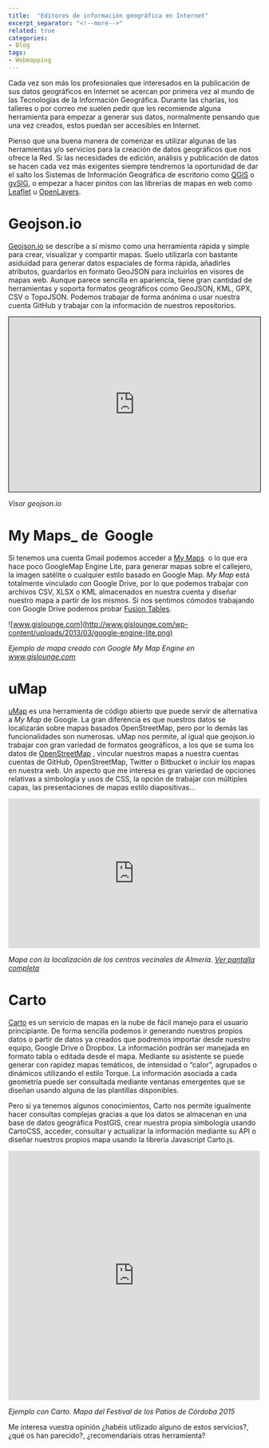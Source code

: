 ```yaml
---
title:  "Editores de información geográfica en Internet"
excerpt_separator: "<!--more-->"
related: true
categories:
- Blog
tags:
- Webmapping
---
```

     
Cada vez son más los profesionales que interesados en la publicación de sus datos geográficos en Internet se acercan por primera vez al mundo de las Tecnologías de la Información Geográfica. Durante las charlas, los talleres o por correo me suelen pedir que les recomiende alguna herramienta para empezar a generar sus datos, normalmente pensando que una vez creados, estos puedan ser accesibles en Internet.
<!--more-->
Pienso que una buena manera de comenzar es utilizar algunas de las herramientas y/o servicios para la creación de datos geográficos que nos ofrece la Red. Si las necesidades de edición, análisis y publicación de datos se hacen cada vez más exigentes siempre tendremos la oportunidad de dar el salto los Sistemas de Información Geográfica de escritorio como [QGIS](http://www.qgis.org/es/site/ "QGIS") o [gvSIG](http://www.gvsig.com/es/productos/gvsig-desktop/descargas "gvSIG"), o empezar a hacer pinitos con las librerías de mapas en web como [Leaflet](http://leafletjs.com/ "http://leafletjs.com/") u [OpenLayers](http://openlayers.org/ "http://openlayers.org/").

# Geojson.io

[Geojson.io](http://geojson.io/#map=2/20.0/0.0) se describe a sí mismo como una herramienta rápida y simple para crear, visualizar y compartir mapas. Suelo utilizarla con bastante asiduidad para generar datos espaciales de forma rápida, añadirles atributos, guardarlos en formato GeoJSON para incluirlos en visores de mapas web. Aunque parece sencilla en apariencia, tiene gran cantidad de herramientas y soporta formatos geográficos como GeoJSON, KML, GPX, CSV o TopoJSON. Podemos trabajar de forma anónima o usar nuestra cuenta GitHub y trabajar con la información de nuestros repositorios.

<iframe style="border: 1px solid black;" src="http://bl.ocks.org/d/269a7dd4cf989631ffd9" frameborder="0" marginwidth="0" marginheight="0" scrolling="no" width="100%" height="350"></iframe>

*Visor geojson.io*

# My Maps_ de  Google

Si tenemos una cuenta Gmail podemos acceder a [My Maps](https://www.google.com/maps/d/?hl=es "My Map Google")  o lo que era hace poco GoogleMap Engine Lite, para generar mapas sobre el callejero, la imagen satélite o cualquier estilo basado en Google Map. _My Map_ está totalmente vinculado con Google Drive, por lo que podemos trabajar con archivos CSV, XLSX o KML almacenados en nuestra cuenta y diseñar nuestro mapa a partir de los mismos. Si nos sentimos cómodos trabajando con Google Drive podemos probar [Fusion Tables](https://support.google.com/fusiontables/answer/2571232).

![www.gislounge.com](http://www.gislounge.com/wp-content/uploads/2013/03/google-engine-lite.png)

*Ejemplo de mapa creado con Google My Map Engine en www.gislounge.com*

# uMap

[uMap](http://umap.openstreetmap.fr/es/) es una herramienta de código abierto que puede servir de alternativa a _My Map_ de Google. La gran diferencia es que nuestros datos se localizarán sobre mapas basados OpenStreetMap, pero por lo demás las funcionalidades son numerosas. uMap nos permite, al igual que geojson.io trabajar con gran variedad de formatos geográficos, a los que se suma los datos de [OpenStreetMap](http://www.openstreetmap.org/ "OpenStreetMap") , vincular nuestros mapas a nuestra cuentas cuentas de GitHub, OpenStreetMap, Twitter o Bitbucket o incluir los mapas en nuestra web. Un aspecto que me interesa es gran variedad de opciones relativas a simbología y usos de CSS, la opción de trabajar con múltiples capas, las presentaciones de mapas estilo diapositivas...

<iframe width="100%" height="300px" frameBorder="0" src="http://umap.openstreetmap.fr/es/map/centros-vecinales-almeria_39435?scaleControl=false&miniMap=false&scrollWheelZoom=false&zoomControl=true&allowEdit=false&moreControl=true&searchControl=null&tilelayersControl=null&embedControl=null&datalayersControl=true&onLoadPanel=undefined&captionBar=false"></iframe>

*Mapa con la localización de los centros vecinales de Almería. [Ver pantalla completa](http://umap.openstreetmap.fr/es/map/centros-vecinales-almeria_39435)*

# Carto

[Carto](https://carto.com/ "Carto") es un servicio de mapas en la nube de fácil manejo para el usuario principiante. De forma sencilla podemos ir generando nuestros propios datos o partir de datos ya creados que podremos importar desde nuestro equipo, Google Drive o Dropbox. La información podrán ser manejada en formato tabla o editada desde el mapa. Mediante su asistente se puede generar con rapidez mapas temáticos, de intensidad o “calor”, agrupados o dinámicos utilizando el estilo Torque. La información asociada a cada geometría puede ser consultada mediante ventanas emergentes que se diseñan usando alguna de las plantillas disponibles.

Pero si ya tenemos algunos conocimientos, Carto nos permite igualmente hacer consultas complejas gracias a que los datos se almacenan en una base de datos geográfica PostGIS, crear nuestra propia simbología usando CartoCSS, acceder, consultar y actualizar la información mediante su API o diseñar nuestros propios mapa usando la librería Javascript Carto.js.

<div style="text-align: center;"><iframe src="https://sigdeletras.carto.com/viz/336c862e-f309-11e4-a1c8-0e8dde98a187/embed_map" frameborder="0" width="100%" height="500"></iframe>
</div>

*Ejemplo con Carto. Mapa del Festival de los Patios de Córdoba 2015*

Me interesa vuestra opinión ¿habéis utilizado alguno de estos servicios?, ¿qué os han parecido?, ¿recomendaríais otras herramienta?        
